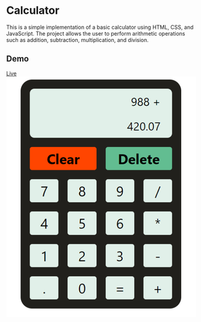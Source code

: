 
# Calculator
This is a simple implementation of a basic calculator using HTML, CSS, and JavaScript. The project allows the user to perform arithmetic operations such as addition, subtraction, multiplication, and division.

## Demo

[Live](https://calculator-lewocz.netlify.app/)
![My Image](img/Calculator_demo.png)